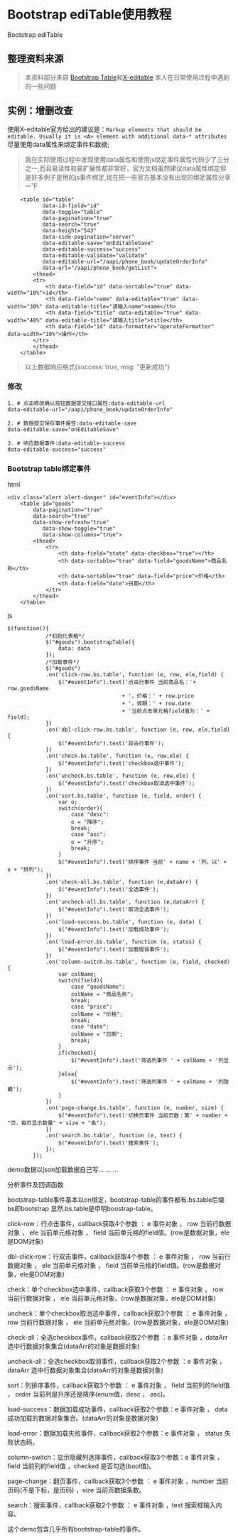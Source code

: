 # Bootstrap ediTable使用教程
Bootstrap ediTable

## 整理资料来源
> 本资料部分来自 [Bootstrap Table](http://bootstrap-table.wenzhixin.net.cn/zh-cn/documentation/)和[X-editable](http://vitalets.github.io/x-editable/docs.html)
> 本人在日常使用过程中遇到的一些问题

## 实例：增删改查
使用X-editable官方给出的建议是：`Markup elements that should be editable. Usually it is <A> element with additional data-* attributes`尽量使用data属性来绑定事件和数据;
> 我在实际使用过程中发现使用data属性和使用js绑定事件属性代码少了三分之一,而且易读性和易扩展性都非常好，官方文档虽然建议data属性绑定但是好多例子是用的js事件绑定,现在把一些官方基本没有出现的绑定属性分享一下

```
    <table id="table"
           data-id-field="id"
           data-toggle="table"
           data-pagination="true"
           data-search="true"
           data-height="543"
           data-side-pagination="server"
           data-editable-save="onEditableSave"
           data-editable-success="success"
           data-editable-validate="validate"
           data-editable-url="/aapi/phone_book/updateOrderInfo"
           data-url="/aapi/phone_book/getList">
        <thead>
        <tr>
            <th data-field="id" data-sortable="true" data-width="10%">id</th>
            <th data-field="name" data-editable="true" data-width="30%" data-editable-title="请输入name">name</th>
            <th data-field="title" data-editable="true" data-width="40%" data-editable-title="请输入title">title</th>
            <th data-field="id" data-formatter="operateFormatter" data-width="10%">操作</th>
        </tr>
        </thead>
    </table>
````
> 以上数据响应格式{success: true, msg: "更新成功"}

### 修改

```shell
1. # 点击修改确认按钮数据提交接口属性:data-editable-url
data-editable-url="/aapi/phone_book/updateOrderInfo"

2. # 数据提交保存事件属性:data-editable-save
data-editable-save="onEditableSave"

3. # 响应数据事件:data-editable-success
data-editable-success="success"
```


### Bootstrap table绑定事件
html
```
<div class="alert alert-danger" id="eventInfo"></div>
    <table id="goods"
        data-pagination="true"
        data-search="true"
        data-show-refresh="true"
           data-show-toggle="true"
           data-show-columns="true">
        <thead>
            <tr>
                <th data-field="state" data-checkbox="true"></th>
                <th data-sortable="true" data-field="goodsName">商品名称</th>
                <th data-sortable="true" data-field="price">价格</th>
                <th data-field="date">日期</th>
            </tr>
        </thead>
    </table>
```
js
```
$(function(){
            /*初始化表格*/
            $("#goods").bootstrapTable({
                data: data
            });
            /*加载事件*/
            $("#goods")
            .on('click-row.bs.table', function (e, row, ele,field) {
                $("#eventInfo").text('点击行事件 当前商品名：'+ row.goodsName
                                    + '，价格：' + row.price
                                    + '，效期：' + row.date
                                    + '当前点击单元格field值为：' + field);
            })
            .on('dbl-click-row.bs.table', function (e, row, ele,field) {
                $("#eventInfo").text('双击行事件');
            })
            .on('check.bs.table', function (e, row,ele) {
                $("#eventInfo").text('checkbox选中事件');
            })
            .on('uncheck.bs.table', function (e, row,ele) {
                $("#eventInfo").text('checkbox取消选中事件');
            })
            .on('sort.bs.table', function (e, field, order) {
                var o;
                switch(order){
                    case "desc":
                    o = "降序";
                    break;
                    case "asc":
                    o = "升序";
                    break;
                }
                $("#eventInfo").text('排序事件 当前' + name + '列，以' + o + "排列");
            })
            .on('check-all.bs.table', function (e,dataArr) {
                $("#eventInfo").text('全选事件');
            })
            .on('uncheck-all.bs.table', function (e,dataArr) {
                $("#eventInfo").text('取消全选事件');
            })
            .on('load-success.bs.table', function (e, data) {
                $("#eventInfo").text('加载成功事件');
            })
            .on('load-error.bs.table', function (e, status) {
                $("#eventInfo").text('加载错误事件');
            })
            .on('column-switch.bs.table', function (e, field, checked) {
                var colName;
                switch(field){
                    case "goodsName":
                    colName = "商品名称";
                    break;
                    case "price":
                    colName = "价格";
                    break;
                    case "date":
                    colName = "日期";
                    break;
                }
                if(checked){
                    $("#eventInfo").text('筛选列事件 ' + colName + '列显示');
                }else{
                    $("#eventInfo").text('筛选列事件 ' + colName + '列隐藏');
                }
            })
            .on('page-change.bs.table', function (e, number, size) {
                $("#eventInfo").text('切换页事件 当前页数：第' + number + "页，每页显示数量" + size + "条");
            })
            .on('search.bs.table', function (e, text) {
                $("#eventInfo").text('搜索事件');
            });
        });
```
demo数据以json加载数据自己写... ... ...

分析事件及回调函数

bootstrap-table事件基本以on绑定，bootstrap-table的事件都有.bs.table后缀 bs即bootstrap 显然.bs.table是申明boostrap-table。

click-row：行点击事件，callback获取4个参数 ： e 事件对象 ， row 当前行数据对象 ， ele 当前单元格对象 ， field 当前单元格的field值。(row是数据对象，ele是DOM对象)

dbl-click-row：行双击事件，callback获取4个参数 ： e 事件对象 ， row 当前行数据对象 ， ele 当前单元格对象 ， field 当前单元格的field值。(row是数据对象，ele是DOM对象)

check：单个checkbox选中事件，callback获取3个参数 ： e 事件对象 ， row 当前行数据对象 ， ele 当前单元格对象。(row是数据对象，ele是DOM对象)

uncheck：单个checkbox取消选中事件，callback获取3个参数 ： e 事件对象 ， row 当前行数据对象 ， ele 当前单元格对象。(row是数据对象，ele是DOM对象)

check-all：全选checkbox事件，callback获取2个参数 ：e 事件对象 ，dataArr 选中行数据对象集合(dataArr的对象是数据对象)

uncheck-all：全选checkbox取消事件，callback获取2个参数 ：e 事件对象 ，dataArr 选中行数据对象集合(dataArr的对象是数据对象)

sort：列排序事件，callback获取3个参数 ： e 事件对象 ， field 当前列的field值 ， order 当前列是升序还是降序(enum值，desc ， asc)。

load-success：数据加载成功事件，callback获取2个参数：e 事件对象 ， data 成功加载的数据对象集合。(dataArr的对象是数据对象)

load-error：数据加载失败事件，callback获取2个参数：e 事件对象 ， status 失败状态码。

column-switch：显示隐藏列选择事件，callback获取3个参数：e 事件对象 ，field 当前列的field值 ，checked 是否勾选(bool值)。

page-change：翻页事件，callback获取3个参数 ： e 事件对象 ，number 当前页码(不是下标，是页码) ，size 当前页数据条数。

search：搜索事件，callback获取2个参数 ： e 事件对象 ，text 搜索框输入内容。

这个demo包含几乎所有bootstrap-table的事件。
